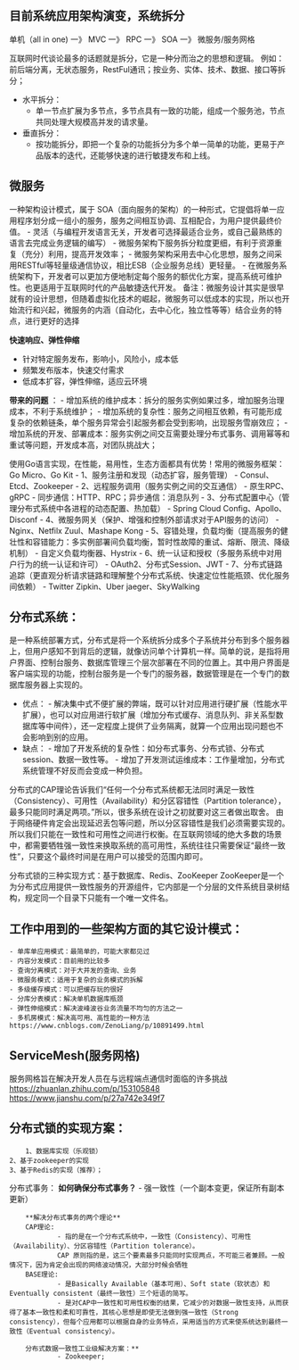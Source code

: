 ## 目前系统应用架构演变，系统拆分
单机（all in one) 一》 MVC 一》 RPC 一》 SOA 一》 微服务/服务网格

互联网时代谈论最多的话题就是拆分，它是一种分而治之的思想和逻辑。
例如：前后端分离，无状态服务，RestFul通讯；按业务、实体、技术、数据、接口等拆分；
- 水平拆分：
    - 单一节点扩展为多节点，多节点具有一致的功能，组成一个服务池，节点共同处理大规模高并发的请求量。
- 垂直拆分：
    - 按功能拆分，即把一个复杂的功能拆分为多个单一简单的功能，更易于产品版本的迭代，还能够快速的进行敏捷发布和上线。


## 微服务
一种架构设计模式，属于 SOA（面向服务的架构）的一种形式，它提倡将单一应用程序划分成一组小的服务，服务之间相互协调、互相配合，为用户提供最终价值。
    - 灵活（与编程开发语言无关，开发者可选择最适合业务，或自己最熟练的语言去完成业务逻辑的编写）
    - 微服务架构下服务拆分粒度更细，有利于资源重复（充分）利用，提高开发效率；
    - 微服务架构采用去中心化思想，服务之间采用RESTful等轻量级通信协议，相比ESB（企业服务总线）更轻量。
    - 在微服务系统架构下，开发者可以更加方便地制定每个服务的额优化方案，提高系统可维护性。也更适用于互联网时代的产品敏捷迭代开发。
备注：微服务设计其实是很早就有的设计思想，但随着虚拟化技术的崛起，微服务可以低成本的实现，所以也开始流行和兴起，微服务的内涵（自动化，去中心化，独立性等等）结合业务的特点，进行更好的选择

**快速响应、弹性伸缩**
- 针对特定服务发布，影响小，风险小，成本低
- 频繁发布版本，快速交付需求
- 低成本扩容，弹性伸缩，适应云环境
 
**带来的问题** ：
    - 增加系统的维护成本：拆分的服务实例如果过多，增加服务治理成本，不利于系统维护；
    - 增加系统的复杂性：服务之间相互依赖，有可能形成复杂的依赖链条，单个服务异常会引起服务都会受到影响，出现服务雪崩效应；
    - 增加系统的开发、部署成本：服务实例之间交互需要处理分布式事务、调用幂等和重试等问题，开发成本高，对团队挑战大；


使用Go语言实现，在性能，易用性，生态方面都具有优势！常用的微服务框架：Go Micro、Go Kit
    - 1、服务注册和发现（动态扩容，服务管理）
            - Consul、Etcd、Zookeeper
    - 2、远程服务调用（服务实例之间的交互通信）
            - 原生RPC、gRPC
            - 同步通信：HTTP、RPC；异步通信：消息队列
    - 3、分布式配置中心（管理分布式系统中各进程的动态配置、热加载）
            - Spring Cloud Config、Apollo、Disconf
    - 4、微服务网关（保护、增强和控制外部请求对于API服务的访问）
            - Nginx、Netfilx Zuul、Mashape Kong
    - 5、容错处理，负载均衡（提高服务的健壮性和容错能力：多实例部署间负载均衡，暂时性故障的重试、熔断、限流、降级机制）
            - 自定义负载均衡器、Hystrix
    - 6、统一认证和授权（多服务系统中对用户行为的统一认证和许可）
            - OAuth2、分布式Session、JWT
    - 7、分布式链路追踪（更直观分析请求链路和理解整个分布式系统、快速定位性能瓶颈、优化服务间依赖）
            - Twitter Zipkin、Uber jaeger、SkyWalking


## 分布式系统：
是一种系统部署方式，分布式是将一个系统拆分成多个子系统并分布到多个服务器上，但用户感知不到背后的逻辑，就像访问单个计算机一样。简单的说，是指将用户界面、控制台服务、数据库管理三个层次部署在不同的位置上。其中用户界面是客户端实现的功能，控制台服务是一个专门的服务器，数据管理是在一个专门的数据库服务器上实现的。
- 优点：
        - 解决集中式不便扩展的弊端，既可以针对应用进行硬扩展（性能水平扩展），也可以对应用进行软扩展（增加分布式缓存、消息队列、非关系型数据库等中间件），还一定程度上提供了业务隔离，就算一个应用出现问题也不会影响到别的应用。
- 缺点：
        - 增加了开发系统的复杂性：如分布式事务、分布式锁、分布式session、数据一致性等。
        - 增加了开发测试运维成本：工作量增加，分布式系统管理不好反而会变成一种负担。

分布式的CAP理论告诉我们“任何一个分布式系统都无法同时满足一致性（Consistency）、可用性（Availability）和分区容错性（Partition tolerance），最多只能同时满足两项。”所以，很多系统在设计之初就要对这三者做出取舍。
由于网络硬件肯定会出现延迟丢包等问题，所以分区容错性是我们必须需要实现的。所以我们只能在一致性和可用性之间进行权衡。在互联网领域的绝大多数的场景中，都需要牺牲强一致性来换取系统的高可用性，系统往往只需要保证“最终一致性”，只要这个最终时间是在用户可以接受的范围内即可。

分布式锁的三种实现方式：基于数据库、Redis、ZooKeeper
ZooKeeper是一个为分布式应用提供一致性服务的开源组件，它内部是一个分层的文件系统目录树结构，规定同一个目录下只能有一个唯一文件名。


## 工作中用到的一些架构方面的其它设计模式：
    - 单库单应用模式：最简单的，可能大家都见过
    - 内容分发模式：目前用的比较多
    - 查询分离模式：对于大并发的查询、业务
    - 微服务模式：适用于复杂的业务模式的拆解
    - 多级缓存模式：可以把缓存玩的很好
    - 分库分表模式：解决单机数据库瓶颈
    - 弹性伸缩模式：解决波峰波谷业务流量不均匀的方法之一
    - 多机房模式：解决高可用、高性能的一种方法
    https://www.cnblogs.com/ZenoLiang/p/10891499.html

## ServiceMesh(服务网格) ##
服务网格旨在解决开发人员在与远程端点通信时面临的许多挑战
https://zhuanlan.zhihu.com/p/153105848
https://www.jianshu.com/p/27a742e349f7


## 分布式锁的实现方案：	
        1、数据库实现（乐观锁）
	2、基于zookeeper的实现
	3、基于Redis的实现（推荐）；


分布式事务：
        **如何确保分布式事务？**
        - 强一致性（一个副本变更，保证所有副本更新）

        **解决分布式事务的两个理论**
        CAP理论:
                - 指的是在一个分布式系统中，一致性（Consistency）、可用性（Availability）、分区容错性（Partition tolerance）。
                CAP 原则指的是，这三个要素最多只能同时实现两点，不可能三者兼顾。一般情况下，因为肯定会出现的网络波动情况，大部分时候会牺牲
        BASE理论:
                - 是Basically Available（基本可用）、Soft state（软状态）和Eventually consistent（最终一致性）三个短语的简写。
                - 是对CAP中一致性和可用性权衡的结果，它减少的对数据一致性支持，从而获得了基本一致性和柔和可靠性，其核心思想是即使无法做到强一致性（Strong consistency），但每个应用都可以根据自身的业务特点，采用适当的方式来使系统达到最终一致性（Eventual consistency）。

        分布式数据一致性工业级解决方案：**
                - Zookeeper;